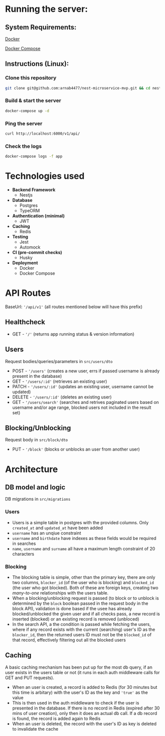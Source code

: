# Running the server:

## System Requirements:

[Docker](https://docs.docker.com/get-docker/)

[Docker Compose](https://docs.docker.com/compose/install/)

## Instructions (Linux):

### Clone this repository

```bash
git clone git@github.com:arnab4477/nest-microservice-mvp.git && cd nest-microservice-mvp/
```

### Build & start the server

```bash
docker-compose up -d
```

### Ping the server

```bash
curl http://localhost:6000/v1/api/
```

### Check the logs

```bash
docker-compose logs -f app
```

# Technologies used

- **Backend Framework**
  - Nestjs
- **Database**
  - Postgres
  - TypeORM
- **Authentication (minimal)**
  - JWT
- **Caching**
  - Redis
- **Testing**
  - Jest
  - Automock
- **CI (pre-commit checks)**
  - Husky
- **Deployment**
  - Docker
  - Docker Compose

# API Routes

BaseUrl: `'/api/v1'` (all routes mentioned below will have this prefix)

## Healthcheck

- GET - `'/'` (returns app running status & version information)

## Users

Request bodies/queries/parameters in `src/users/dto`

- POST - `'/users'` (creates a new user, errs if passed username is already present in the database)
- GET - `'/users/:id'` (retrieves an existing user)
- PATCH - `'/users/:id'` (updates an existing user, username cannot be updated)
- DELETE - `'/users/:id'` (deletes an existing user)
- GET - `'/users/search'` (searches and retrives paginated users based on username and/or age range, blocked users not included in the result set)

## Blocking/Unblocking

Request body in `src/block/dto`

- PUT - `'/block'` (blocks or unblocks an user from another user)

# Architecture

## DB model and logic

DB migrations in `src/migrations`

### Users

- Users is a simple table in postgres with the provided columns. Only `created_at` and `updated_at` have been added
- `username` has an unqiue constraint
- `username` and `birthdate` have indexes as these fields would be required in searches
- `name`, `username` and `surname` all have a maximum length constraint of 20 characters

### Blocking

- The blocking table is simple, other than the primary key, there are only two columns, `blocker_id` (of the user who is blocking) and `blocked_id` (the user who got blocked). Both of these are foreign keys, creating two _many-to-one_ relationships with the users table.
- When a blocking/unblocking request is passed (to block or to unblock is determined by the `block` boolean passed in the request body in the block API), validation is done based if the usee has already blocked/unblocked the given user and if all checks pass, a new record is inserted (blocked) or an existing record is removed (unbloced)
- In the search API, a the condition is passed while fetching the users, where if any record exists with the current (searching) user's ID as the `blocker_id`, then the returned users ID must not be the `blocked_id` of that record, effectively filtering out all the blocked users

## Caching

A basic caching mechanism has been put up for the most db query, if an user exists in the users table or not (it runs in each auth middleware calls for GET and PUT requests).

- When an user is created, a record is added to Redis (for 30 minutes but this time is arbitary) with the user's ID as the key and `'true'` as the value
- This is then used in the auth middleware to check if the user is presented in the database. If there is no record in Redis (expired after 30 mins of user creation), only then it does an actual db call. If a db record is found, the record is added again to Redis
- When an user is deleted, the record with the user's ID as key is deleted to invalidate the cache
